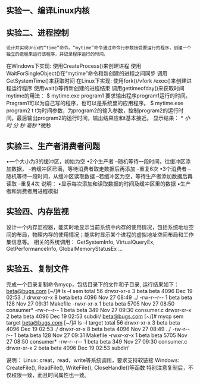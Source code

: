 ## 实验一、编译Linux内核
## 实验二、进程控制
    设计并实现Unix的“time”命令。“mytime”命令通过命令行参数接受要运行的程序，创建一个独立的进程来运行该程序，并记录程序运行的时间。
在Windows下实现:
	使用CreateProcess()来创建进程
	使用WaitForSingleObject()在“mytime”命令和新创建的进程之间同步
	调用GetSystemTime()来获取时间
在Linux下实现:
	使用fork()/vfork /exec()来创建进程运行程序
	使用wait()等待新创建的进程结束
	调用gettimeofday()来获取时间
	mytime的用法：
	$ mytime.exe program1
	要求输出程序program1运行的时间。Pragram1可以为自己写的程序，也可以是系统里的应用程序。
	$ mytime.exe program2 t
	t为时间参数，为program2的输入参数，控制program2的运行时间。最后输出program2的运行时间，输出结果应和t基本接近。
显示结果： * *小时* *分* *秒* *毫秒* *微秒

## 实验三、生产者消费者问题
•一个大小为3的缓冲区，初始为空
•2个生产者
	–随机等待一段时间，往缓冲区添加数据，
	–若缓冲区已满，等待消费者取走数据后再添加
	–重复6次
•3个消费者
	–随机等待一段时间，从缓冲区读取数据
	–若缓冲区为空，等待生产者添加数据后再读取
	–重复4次
说明：
	•显示每次添加和读取数据的时间及缓冲区里的数据
	•生产者和消费者用进程模拟 

## 实验四、内存监视
设计一个内存监视器，能实时地显示当前系统中内存的使用情况，包括系统地址空间的布局，物理内存的使用情况；能实时显示某个进程的虚拟地址空间布局和工作集信息等。
相关的系统调用：
	GetSystemInfo, VirtualQueryEx, GetPerformanceInfo, GlobalMemoryStatusEx …

## 实验五、复制文件
完成一个目录复制命令mycp，包括目录下的文件和子目录, 运行结果如下：
	beta@bugs.com [~/]# ls –l sem
	total 56
	drwxr-xr-x  3 beta beta 4096 Dec 19 02:53 ./
	drwxr-xr-x  8 beta beta 4096 Nov 27 08:49 ../
	-rw-r--r--  1 beta beta  128 Nov 27 09:31 Makefile
	-rwxr-xr-x  1 beta beta 5705 Nov 27 08:50 consumer*
	-rw-r--r--  1 beta beta  349 Nov 27 09:30 consumer.c
	drwxr-xr-x  2 beta beta 4096 Dec 19 02:53 subdir/
	beta@bugs.com [~/]# mycp sem target
	beta@bugs.com [~/]# ls –l target
	total 56
	drwxr-xr-x  3 beta beta 4096 Dec 19 02:53 ./
	drwxr-xr-x  8 beta beta 4096 Nov 27 08:49 ../
	-rw-r--r--  1 beta beta  128 Nov 27 09:31 Makefile
	-rwxr-xr-x  1 beta beta 5705 Nov 27 08:50 consumer*
	-rw-r--r--  1 beta beta  349 Nov 27 09:30 consumer.c
	drwxr-xr-x  2 beta beta 4096 Dec 19 02:53 subdir/

说明：
	Linux: creat，read，write等系统调用，要求支持软链接
	Windows: CreateFile(), ReadFile(), WriteFile(), CloseHandle()等函数
	特别注意复制后，不仅权限一致，而且时间属性也一致。
